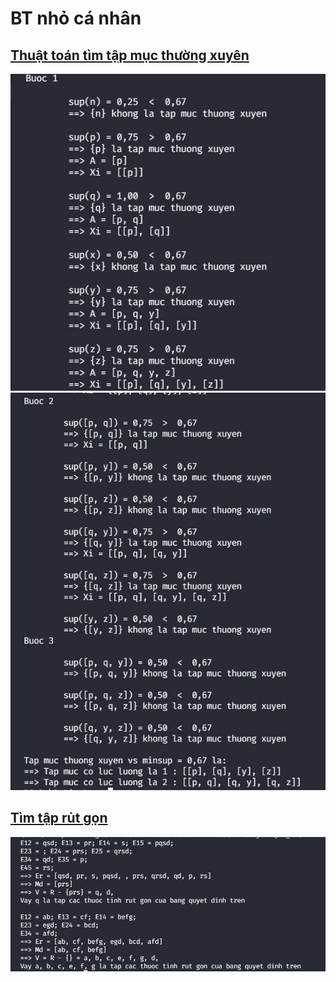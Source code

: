# BT nhỏ cá nhân
## [Thuật toán tìm tập mục thường xuyên](https://github.com/minhan1410/DuLieuLon/blob/master/Apriori.java)
![alt](img/apriori1.jpg)
![alt](img/apriori2.jpg)

## [Tìm tập rủt gọn](https://github.com/minhan1410/DuLieuLon/blob/master/Reat.java)
![alt](img/reat.jpg)
